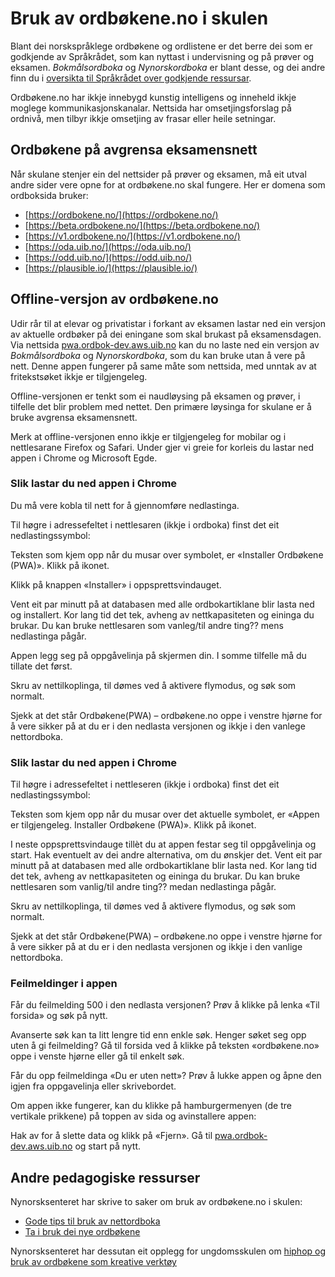# Bruk av ordbøkene.no i skulen
Blant dei norskspråklege ordbøkene og ordlistene er det berre dei som er godkjende av Språkrådet, som kan nyttast i undervisning og på prøver og eksamen. _Bokmålsordboka_ og _Nynorskordboka_ er blant desse, og dei andre finn du i [oversikta til Språkrådet over godkjende ressursar](https://www.sprakradet.no/sprakhjelp/Skriverad/Ordlister/Ordlister-til-skulebruk/).

Ordbøkene.no har ikkje innebygd kunstig intelligens og inneheld ikkje moglege kommunikasjonskanalar. Nettsida har omsetjingsforslag på ordnivå, men tilbyr ikkje omsetjing av frasar eller heile setningar. 

## Ordbøkene på avgrensa eksamensnett
Når skulane stenjer ein del nettsider på prøver og eksamen, må eit utval andre sider vere opne for at ordbøkene.no skal fungere. Her er domena som ordboksida bruker:

*   [https://ordbokene.no/](https://ordbokene.no/)
*   [https://beta.ordbokene.no/](https://beta.ordbokene.no/)
*   [https://v1.ordbokene.no/](https://v1.ordbokene.no/)
*   [https://oda.uib.no/](https://oda.uib.no/)
*   [https://odd.uib.no/](https://odd.uib.no/)
*   [https://plausible.io/](https://plausible.io/)

 
## Offline-versjon av ordbøkene.no
Udir rår til at elevar og privatistar i forkant av eksamen lastar ned ein versjon av aktuelle ordbøker på dei eningane som skal brukast på eksamensdagen. Via nettsida [pwa.ordbok-dev.aws.uib.no](https://pwa.ordbok-dev.aws.uib.no) kan du no laste ned ein versjon av _Bokmålsordboka_ og _Nynorskordboka_, som du kan bruke utan å vere på nett. Denne appen fungerer på same måte som nettsida, med unntak av at fritekstsøket ikkje er tilgjengeleg.

Offline-versjonen er tenkt som ei naudløysing på eksamen og prøver, i tilfelle det blir problem med nettet. Den primære løysinga for skulane er å bruke avgrensa eksamensnett. 

Merk at offline-versjonen enno ikkje er tilgjengeleg for mobilar og i nettlesarane Firefox og Safari. Under gjer vi greie for korleis du lastar ned appen i Chrome og Microsoft Egde. 

### Slik lastar du ned appen i Chrome
Du må vere kobla til nett for å gjennomføre nedlastinga. 

Til høgre i adressefeltet i nettlesaren (ikkje i ordboka) finst det eit nedlastingssymbol: 

Teksten som kjem opp når du musar over symbolet, er «Installer Ordbøkene (PWA)». Klikk på ikonet.

Klikk på knappen «Installer» i oppsprettsvindauget.  

Vent eit par minutt på at databasen med alle ordbokartiklane blir lasta ned og installert. Kor lang tid det tek, avheng av nettkapasiteten og eininga du brukar. Du kan bruke nettlesaren som vanleg/til andre ting?? mens nedlastinga pågår. 

Appen legg seg på oppgåvelinja på skjermen din. I somme tilfelle må du tillate det først.
 
Skru av nettilkoplinga, til dømes ved å aktivere flymodus, og søk som normalt.

Sjekk at det står Ordbøkene(PWA) – ordbøkene.no oppe i venstre hjørne for å vere sikker på at du er i den nedlasta versjonen og ikkje i den vanlege nettordboka.

### Slik lastar du ned appen i Chrome
Til høgre i adressefeltet i nettleseren (ikkje i ordboka) finst det eit nedlastingssymbol: 

Teksten som kjem opp når du musar over det aktuelle symbolet, er «Appen er tilgjengeleg. Installer Ordbøkene (PWA)». Klikk på ikonet. 

I neste oppsprettsvindauge tillèt du at appen festar seg til oppgåvelinja og start. Hak eventuelt av dei andre alternativa, om du ønskjer det. Vent eit par minutt på at databasen med alle ordbokartiklane blir lasta ned. Kor lang tid det tek, avheng av nettkapasiteten og eininga du brukar. Du kan bruke nettlesaren som vanlig/til andre ting?? medan nedlastinga pågår. 

Skru av nettilkoplinga, til dømes ved å aktivere flymodus, og søk som normalt. 

Sjekk at det står Ordbøkene(PWA) – ordbøkene.no oppe i venstre hjørne for å vere sikker på at du er i den nedlasta versjonen og ikkje i den vanlige nettordboka.

### Feilmeldinger i appen
Får du feilmelding 500 i den nedlasta versjonen? Prøv å klikke på lenka «Til forsida» og søk på nytt. 

Avanserte søk kan ta litt lengre tid enn enkle søk. Henger søket seg opp uten å gi feilmelding? Gå til forsida ved å klikke på teksten «ordbøkene.no» oppe i venste hjørne eller gå til enkelt søk.

Får du opp feilmeldinga «Du er uten nett»? Prøv å lukke appen og åpne den igjen fra oppgavelinja eller skrivebordet. 

Om appen ikke fungerer, kan du klikke på hamburgermenyen (de tre vertikale prikkene) på toppen av sida og avinstallere appen:

Hak av for å slette data og klikk på «Fjern». Gå til [pwa.ordbok-dev.aws.uib.no](https://pwa.ordbok-dev.aws.uib.no) og start på nytt.

## Andre pedagogiske ressurser
Nynorsksenteret har skrive to saker om bruk av ordbøkene.no i skulen:

*   [Gode tips til bruk av nettordboka](https://nynorsksenteret.no/vidaregaande/grammatikk/gode-tips-til-bruk-av-nettordboka)
*   [Ta i bruk dei nye ordbøkene](https://nynorsksenteret.no/blogg/ta-i-bruk-dei-nye-ordbokene)

Nynorsksenteret har dessutan eit opplegg for ungdomsskulen om [hiphop og bruk av ordbøkene som kreative verktøy](https://nynorsksenteret.no/ungdomsskule/skriving/kreativ-skriving/hiphop-ordboka-som-kreativt-verktoy)
